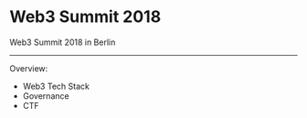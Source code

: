 # Web3 Summit 2018

Web3 Summit 2018 in Berlin

---

Overview:
- Web3 Tech Stack
- Governance
- CTF
